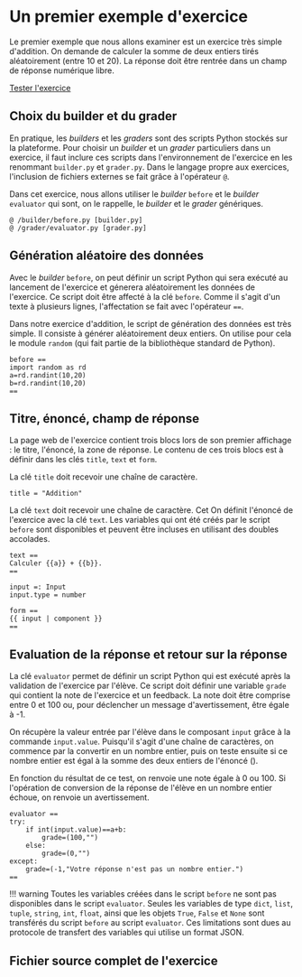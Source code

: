 # Un premier exemple d'exercice

Le premier exemple que nous allons examiner est un exercice très simple d'addition. On demande de calculer la somme de deux entiers tirés aléatoirement (entre 10 et 20). La réponse doit être rentrée dans un champ de réponse numérique libre.

[Tester l'exercice](https://pl.u-pem.fr/filebrowser/demo/10859/)

## Choix du builder et du grader

En pratique, les *builders* et les *graders* sont des scripts Python stockés sur la plateforme. Pour choisir un *builder* et un *grader* particuliers dans un exercice, il faut inclure ces scripts dans l'environnement de l'exercice en les renommant `builder.py` et `grader.py`. Dans le langage propre aux exercices, l'inclusion de fichiers externes se fait grâce à l'opérateur `@`.

Dans cet exercice, nous allons utiliser le *builder* `before` et le *builder* `evaluator` qui sont, on le rappelle, le *builder* et le *grader* génériques.

~~~
@ /builder/before.py [builder.py]
@ /grader/evaluator.py [grader.py]
~~~

## Génération aléatoire des données

Avec le *builder* `before`, on peut définir un script Python qui sera exécuté au lancement de l'exercice et génerera aléatoirement les données de l'exercice. Ce script doit être affecté à la clé `before`. Comme il s'agit d'un texte à plusieurs lignes, l'affectation se fait avec l'opérateur `==`.

Dans notre exercice d'addition, le script de génération des données est très simple. Il consiste à générer aléatoirement deux entiers. On utilise pour cela le module `random` (qui fait partie de la bibliothèque standard de Python).

~~~
before ==
import random as rd
a=rd.randint(10,20)
b=rd.randint(10,20)
==
~~~

## Titre, énoncé, champ de réponse

La page web de l'exercice contient trois blocs lors de son premier affichage : le titre, l'énoncé, la zone de réponse. Le contenu de ces trois blocs est à définir dans les clés `title`, `text` et `form`.

La clé `title` doit recevoir une chaîne de caractère.

~~~
title = "Addition"
~~~

La clé `text` doit recevoir une chaîne de caractère. Cet
On définit l'énoncé de l'exercice avec la clé `text`. Les variables qui ont été créés par le script `before` sont disponibles et peuvent être incluses en utilisant des doubles accolades.

~~~
text ==
Calculer {{a}} + {{b}}.
==
~~~

~~~
input =: Input
input.type = number

form ==
{{ input | component }}
==
~~~

## Evaluation de la réponse et retour sur la réponse


La clé `evaluator` permet de définir un script Python qui est exécuté après la validation de l'exercice par l'élève. Ce script doit définir une variable `grade` qui contient la note de l'exercice et un feedback. La note doit être comprise entre 0 et 100 ou, pour déclencher un message d'avertissement, être égale à -1. 

On récupère la valeur entrée par l'élève dans le composant `input` grâce à la commande `input.value`. Puisqu'il s'agit d'une chaîne de caractères, on commence par la convertir en un nombre entier, puis on teste ensuite si ce nombre entier est égal à la somme des deux entiers de l'énoncé (). 
  

En fonction du résultat de ce test, on renvoie une note égale à 0 ou 100. Si l'opération de conversion de la réponse de l'élève en un nombre entier échoue, on renvoie un avertissement.

```
evaluator ==
try:
    if int(input.value)==a+b:
        grade=(100,"")
    else:
        grade=(0,"")
except:
    grade=(-1,"Votre réponse n'est pas un nombre entier.")
==
```

!!! warning
    Toutes les variables créées dans le script `before` ne sont pas disponibles dans le script `evaluator`. Seules les variables         de type `dict`, `list`, `tuple`, `string`, `int`, `float`, ainsi que les objets `True`, `False` et `None` sont transférés du script `before` au script `evaluator`. Ces limitations sont dues au protocole de transfert des variables qui utilise un format JSON.

## Fichier source complet de l'exercice
